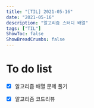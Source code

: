 ```yaml
---
title: "[TIL] 2021-05-16"
date: "2021-05-16"
description: "알고리즘 스터디 배열"
tags: ["TIL"]
ShowToc: false
ShowBreadCrumbs: false
---
```


# To do list
- [x] 알고리즘 배열 문제 풀기
- [x] 알고리즘 코드리뷰


